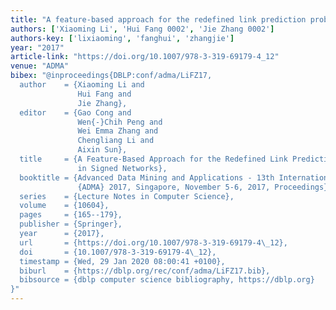```yaml
---
title: "A feature-based approach for the redefined link prediction problem in signed networks"
authors: ['Xiaoming Li', 'Hui Fang 0002', 'Jie Zhang 0002']
authors-key: ['lixiaoming', 'fanghui', 'zhangjie']
year: "2017"
article-link: "https://doi.org/10.1007/978-3-319-69179-4_12"
venue: "ADMA"
bibex: "@inproceedings{DBLP:conf/adma/LiFZ17,
  author    = {Xiaoming Li and
               Hui Fang and
               Jie Zhang},
  editor    = {Gao Cong and
               Wen{-}Chih Peng and
               Wei Emma Zhang and
               Chengliang Li and
               Aixin Sun},
  title     = {A Feature-Based Approach for the Redefined Link Prediction Problem
               in Signed Networks},
  booktitle = {Advanced Data Mining and Applications - 13th International Conference,
               {ADMA} 2017, Singapore, November 5-6, 2017, Proceedings},
  series    = {Lecture Notes in Computer Science},
  volume    = {10604},
  pages     = {165--179},
  publisher = {Springer},
  year      = {2017},
  url       = {https://doi.org/10.1007/978-3-319-69179-4\_12},
  doi       = {10.1007/978-3-319-69179-4\_12},
  timestamp = {Wed, 29 Jan 2020 08:00:41 +0100},
  biburl    = {https://dblp.org/rec/conf/adma/LiFZ17.bib},
  bibsource = {dblp computer science bibliography, https://dblp.org}
}"
---
```

